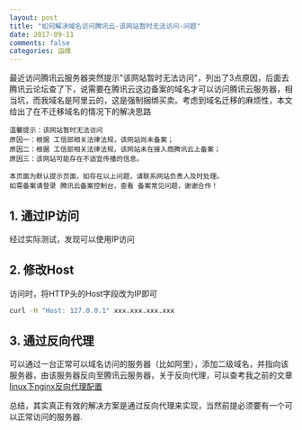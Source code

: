 ```yaml
---
layout: post
title: "如何解决域名访问腾讯云-该网站暂时无法访问-问题"
date: 2017-09-11
comments: false
categories: 运维
---
```


最近访问腾讯云服务器突然提示"该网站暂时无法访问"，列出了3点原因，后面去腾讯云论坛查了下，说需要在腾讯云这边备案的域名才可以访问腾讯云服务器，相当坑，而我域名是阿里云的，这是强制捆绑买卖。考虑到域名迁移的麻烦性，本文给出了在不迁移域名的情况下的解决思路

```
温馨提示：该网站暂时无法访问
原因一：根据 工信部相关法律法规，该网站尚未备案；
原因二：根据 工信部相关法律法规，该网站未在接入商腾讯云上备案；
原因三：该网站可能存在不适宜传播的信息。

本页面为默认提示页面，如存在以上问题，请联系网站负责人及时处理。
如需备案请登录 腾讯云备案控制台，查看 备案常见问题，谢谢合作！
```

## 1. 通过IP访问

经过实际测试，发现可以使用IP访问

## 2. 修改Host

访问时，将HTTP头的Host字段改为IP即可

```bash
curl -H "Host: 127.0.0.1" xxx.xxx.xxx.xxx
```

## 3. 通过反向代理

可以通过一台正常可以域名访问的服务器（比如阿里），添加二级域名，并指向该服务器，由该服务器反向至腾讯云服务器，关于反向代理，可以查考我之前的文章 [linux下nginx反向代理配置](/linux/2017/08/24/linux下nginx反向代理配置.html)


总结，其实真正有效的解决方案是通过反向代理来实现，当然前提必须要有一个可以正常访问的服务器.
